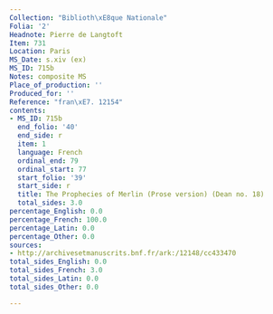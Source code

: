 ```yaml
---
Collection: "Biblioth\xE8que Nationale"
Folia: '2'
Headnote: Pierre de Langtoft
Item: 731
Location: Paris
MS_Date: s.xiv (ex)
MS_ID: 715b
Notes: composite MS
Place_of_production: ''
Produced_for: ''
Reference: "fran\xE7. 12154"
contents:
- MS_ID: 715b
  end_folio: '40'
  end_side: r
  item: 1
  language: French
  ordinal_end: 79
  ordinal_start: 77
  start_folio: '39'
  start_side: r
  title: The Prophecies of Merlin (Prose version) (Dean no. 18)
  total_sides: 3.0
percentage_English: 0.0
percentage_French: 100.0
percentage_Latin: 0.0
percentage_Other: 0.0
sources:
- http://archivesetmanuscrits.bnf.fr/ark:/12148/cc433470
total_sides_English: 0.0
total_sides_French: 3.0
total_sides_Latin: 0.0
total_sides_Other: 0.0

---
```


